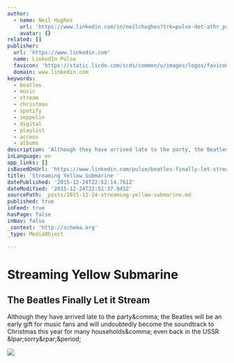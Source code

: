 ```yaml
---
author:
  - name: Neil Hughes
    url: 'https://www.linkedin.com/in/neilchughes?trk=pulse-det-athr_prof-art_hdr'
    avatar: {}
related: []
publisher:
  url: 'https://www.linkedin.com'
  name: LinkedIn Pulse
  favicon: 'https://static.licdn.com/scds/common/u/images/logos/favicons/v1/favicon.ico'
  domain: www.linkedin.com
keywords:
  - beatles
  - music
  - stream
  - christmas
  - spotify
  - zeppelin
  - digital
  - playlist
  - access
  - albums
description: 'Although they have arrived late to the party, the Beatles will be an early gift for music fans and will undoubtedly become the soundtrack to Christmas this year for many households, even back in the USSR (sorry).'
inLanguage: en
app_links: []
isBasedOnUrl: 'https://www.linkedin.com/pulse/beatles-finally-let-stream-neil-hughes?trk=v-feed'
title: 'Streaming Yellow Submarine '
datePublished: '2015-12-24T22:52:14.761Z'
dateModified: '2015-12-24T22:51:37.945Z'
sourcePath: _posts/2015-12-24-streaming-yellow-submarine.md
published: true
inFeed: true
hasPage: false
inNav: false
_context: 'http://schema.org'
_type: MediaObject

---
```

# Streaming Yellow Submarine 

<article style=""><h1>The Beatles Finally Let it Stream</h1><p>Although they have arrived late to the party&amp;comma; the Beatles will be an early gift for music fans and will undoubtedly become the soundtrack to Christmas this year for many households&amp;comma; even back in the USSR &amp;lpar;sorry&amp;rpar;&amp;period;</p><img src="https://media.licdn.com/mpr/mpr/AAEAAQAAAAAAAAWJAAAAJDQzMTVhZmI2LTE2NGEtNDQ5ZS1iY2I0LWM5OWIyZTEwODAwZg.jpg" /></article>